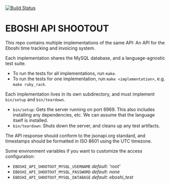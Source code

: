 [![Build Status](https://travis-ci.org/botandrose/eboshi_api_shootout.svg?branch=master)](http://travis-ci.org/botandrose/eboshi_api_shootout)

EBOSHI API SHOOTOUT
===================

This repo contains multiple implementations of the same API: An API for the Eboshi time tracking and invoicing system.

Each implementation shares the MySQL database, and a language-agnostic test suite.

* To run the tests for all implementations, run `make`.
* To run the tests for one implementation, run `make <implementation>`, e.g. `make ruby_rack`.

Each implementation lives in its own subdirectory, and must implement `bin/setup` and `bin/teardown`.

* `bin/setup`: Gets the server running on port 6969. This also includes installing any dependencies, etc. We can assume that the language itself is installed.
* `bin/teardown`: Shuts down the server, and cleans up any test artifacts.

The API response should conform to the jsonapi.org standard, and timestamps should be formatted in ISO 8601 using the UTC timezone.

Some environment variables if you want to customize the access configuration:

* `EBOSHI_API_SHOOTOUT_MYSQL_USERNAME` _default: 'root'_
* `EBOSHI_API_SHOOTOUT_MYSQL_PASSWORD` _default: none_
* `EBOSHI_API_SHOOTOUT_MYSQL_DATABASE` _default: eboshi_test_

